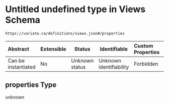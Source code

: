 # Untitled undefined type in Views Schema

```txt
https://variate.ca/definitions/views.json#/properties
```




| Abstract            | Extensible | Status         | Identifiable            | Custom Properties | Additional Properties | Access Restrictions | Defined In                                                                         |
| :------------------ | ---------- | -------------- | ----------------------- | :---------------- | --------------------- | ------------------- | ---------------------------------------------------------------------------------- |
| Can be instantiated | No         | Unknown status | Unknown identifiability | Forbidden         | Allowed               | none                | [views.schema.json\*](../out/definitions/views.schema.json "open original schema") |

## properties Type

unknown
